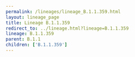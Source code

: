 ```yaml
---
permalink: /lineages/lineage_B.1.1.359.html
layout: lineage_page
title: Lineage B.1.1.359
redirect_to: ../lineage.html?lineage=B.1.1.359
lineage: B.1.1.359
parent: B.1.1
children: ['B.1.1.359']
---
```

